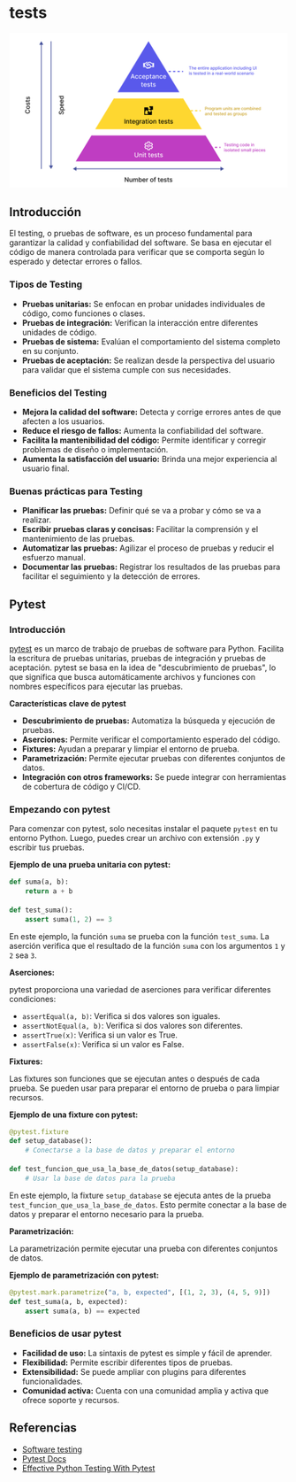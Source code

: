 # tests

<img src="../../images/tests.png" width="800" >

## Introducción 

El testing, o pruebas de software,
es un proceso fundamental para garantizar la calidad y confiabilidad del software. 
Se basa en ejecutar el código de manera controlada para verificar que se comporta según lo esperado y detectar errores o fallos.

### Tipos de Testing

* **Pruebas unitarias:** Se enfocan en probar unidades individuales de código, como funciones o clases.
* **Pruebas de integración:** Verifican la interacción entre diferentes unidades de código.
* **Pruebas de sistema:** Evalúan el comportamiento del sistema completo en su conjunto.
* **Pruebas de aceptación:** Se realizan desde la perspectiva del usuario para validar que el sistema cumple con sus necesidades.

### Beneficios del Testing

* **Mejora la calidad del software:** Detecta y corrige errores antes de que afecten a los usuarios.
* **Reduce el riesgo de fallos:** Aumenta la confiabilidad del software.
* **Facilita la mantenibilidad del código:** Permite identificar y corregir problemas de diseño o implementación.
* **Aumenta la satisfacción del usuario:** Brinda una mejor experiencia al usuario final.


### Buenas prácticas para Testing

* **Planificar las pruebas:** Definir qué se va a probar y cómo se va a realizar.
* **Escribir pruebas claras y concisas:** Facilitar la comprensión y el mantenimiento de las pruebas.
* **Automatizar las pruebas:** Agilizar el proceso de pruebas y reducir el esfuerzo manual.
* **Documentar las pruebas:** Registrar los resultados de las pruebas para facilitar el seguimiento y la detección de errores.

## Pytest

### Introducción

[pytest](https://docs.pytest.org/en/8.0.x/) es un marco de trabajo de pruebas de software para Python. Facilita la escritura de pruebas unitarias, pruebas de integración y pruebas de aceptación. pytest se basa en la idea de "descubrimiento de pruebas", lo que significa que busca automáticamente archivos y funciones con nombres específicos para ejecutar las pruebas.

**Características clave de pytest**

* **Descubrimiento de pruebas:** Automatiza la búsqueda y ejecución de pruebas.
* **Aserciones:** Permite verificar el comportamiento esperado del código.
* **Fixtures:** Ayudan a preparar y limpiar el entorno de prueba.
* **Parametrización:** Permite ejecutar pruebas con diferentes conjuntos de datos.
* **Integración con otros frameworks:** Se puede integrar con herramientas de cobertura de código y CI/CD.

### Empezando con pytest

Para comenzar con pytest, solo necesitas instalar el paquete `pytest` en tu entorno Python. Luego, puedes crear un archivo con extensión `.py` y escribir tus pruebas.

**Ejemplo de una prueba unitaria con pytest:**

```python
def suma(a, b):
    return a + b

def test_suma():
    assert suma(1, 2) == 3

```

En este ejemplo, la función `suma` se prueba con la función `test_suma`. La aserción verifica que el resultado de la función `suma` con los argumentos `1` y `2` sea `3`.

**Aserciones:**

pytest proporciona una variedad de aserciones para verificar diferentes condiciones:

* `assertEqual(a, b)`: Verifica si dos valores son iguales.
* `assertNotEqual(a, b)`: Verifica si dos valores son diferentes.
* `assertTrue(x)`: Verifica si un valor es True.
* `assertFalse(x)`: Verifica si un valor es False.

**Fixtures:**

Las fixtures son funciones que se ejecutan antes o después de cada prueba. Se pueden usar para preparar el entorno de prueba o para limpiar recursos.

**Ejemplo de una fixture con pytest:**

```python
@pytest.fixture
def setup_database():
    # Conectarse a la base de datos y preparar el entorno

def test_funcion_que_usa_la_base_de_datos(setup_database):
    # Usar la base de datos para la prueba

```

En este ejemplo, la fixture `setup_database` se ejecuta antes de la prueba `test_funcion_que_usa_la_base_de_datos`. Esto permite conectar a la base de datos y preparar el entorno necesario para la prueba.

**Parametrización:**

La parametrización permite ejecutar una prueba con diferentes conjuntos de datos.

**Ejemplo de parametrización con pytest:**

```python
@pytest.mark.parametrize("a, b, expected", [(1, 2, 3), (4, 5, 9)])
def test_suma(a, b, expected):
    assert suma(a, b) == expected

```

### Beneficios de usar pytest

* **Facilidad de uso:** La sintaxis de pytest es simple y fácil de aprender.
* **Flexibilidad:** Permite escribir diferentes tipos de pruebas.
* **Extensibilidad:** Se puede ampliar con plugins para diferentes funcionalidades.
* **Comunidad activa:** Cuenta con una comunidad amplia y activa que ofrece soporte y recursos.

## Referencias

* [Software testing](https://en.wikipedia.org/wiki/Software_testing)
* [Pytest Docs](https://docs.pytest.org/en/latest/)
* [Effective Python Testing With Pytest](https://realpython.com/pytest-python-testing/)
